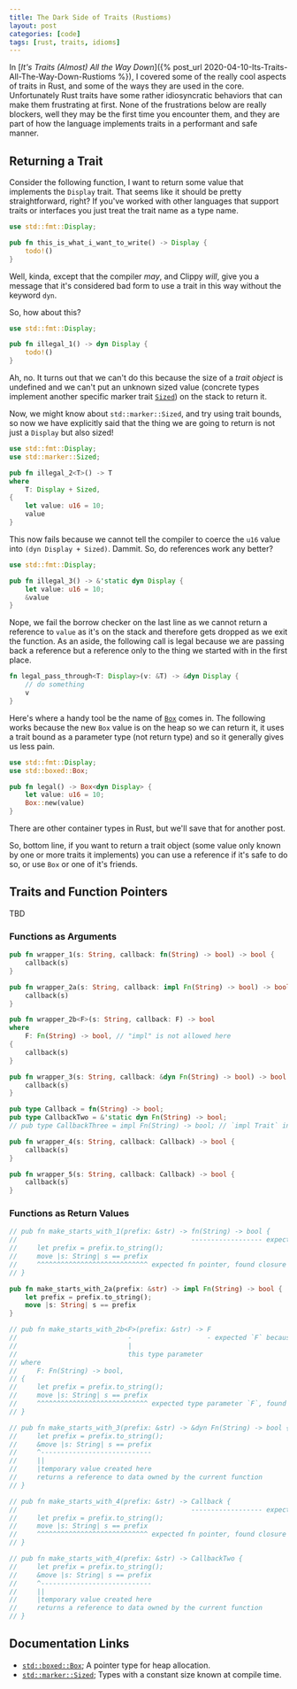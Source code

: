 ```yaml
---
title: The Dark Side of Traits (Rustioms)
layout: post
categories: [code]
tags: [rust, traits, idioms]
---
```


In [_It's Traits (Almost) All the Way Down_]({% post_url 2020-04-10-Its-Traits-All-The-Way-Down-Rustioms %}), I covered 
some of the really cool aspects of traits in Rust, and some of the ways they are used in the core. Unfortunately Rust 
traits have some rather idiosyncratic behaviors that can make them frustrating at first. None of the frustrations below
are really blockers, well they may be the first time you encounter them, and they are part of how the language implements
traits in a performant and safe manner. 

## Returning a Trait

Consider the following function, I want to return some value that implements the `Display` trait. That seems like it
should be pretty straightforward, right? If you've worked with other languages that support traits or interfaces you
just treat the trait name as a type name.

```rust
use std::fmt::Display;

pub fn this_is_what_i_want_to_write() -> Display {
    todo!()
}
```

Well, kinda, except that the compiler _may_, and Clippy _will_, give you a message that it's considered bad form to use a 
trait in this way without the keyword `dyn`.

So, how about this?

```rust
use std::fmt::Display;

pub fn illegal_1() -> dyn Display {
    todo!()
}
```

Ah, no. It turns out that we can't do this because the size of a _trait object_ is undefined and we can't put an unknown 
sized value (concrete types implement another specific marker trait [`Sized`](https://doc.rust-lang.org/std/marker/trait.Sized.html)) 
on the stack to return it.

Now, we might know about `std::marker::Sized`, and try using trait bounds, so now we have explicitly said that the 
thing we are going to return is not just a `Display` but also sized!

```rust
use std::fmt::Display;
use std::marker::Sized;

pub fn illegal_2<T>() -> T
where
    T: Display + Sized,
{
    let value: u16 = 10;
    value
}
```

This now fails because we cannot tell the compiler to coerce the `u16` value into `(dyn Display + Sized)`. Dammit. 
So, do references work any better?

```rust
use std::fmt::Display;

pub fn illegal_3() -> &'static dyn Display {
    let value: u16 = 10;
    &value
}
```

Nope, we fail the borrow checker on the last line as we cannot return a reference to `value` as it's on the stack and 
therefore gets dropped as we exit the function. As an aside, the following call is legal because we are passing back
a reference but a reference only to the thing we started with in the first place.

```rust
fn legal_pass_through<T: Display>(v: &T) -> &dyn Display {
    // do something
    v
}
```

Here's where a handy tool be the name of [`Box`](https://doc.rust-lang.org/std/boxed/struct.Box.html) comes in. The 
following works because the new `Box` value is on the heap so we can return it, it uses a trait bound as a parameter type 
(not return type) and so it generally gives us less pain.

```rust
use std::fmt::Display;
use std::boxed::Box;

pub fn legal() -> Box<dyn Display> {
    let value: u16 = 10;
    Box::new(value)
}
```

There are other container types in Rust, but we'll save that for another post.

So, bottom line, if you want to return a trait object (some value only known by one or more traits it implements) you 
can use a reference if it's safe to do so, or use `Box` or one of it's friends.


## Traits and Function Pointers

TBD

### Functions as Arguments

```rust
pub fn wrapper_1(s: String, callback: fn(String) -> bool) -> bool {
    callback(s)
}

pub fn wrapper_2a(s: String, callback: impl Fn(String) -> bool) -> bool {
    callback(s)
}

pub fn wrapper_2b<F>(s: String, callback: F) -> bool
where
    F: Fn(String) -> bool, // "impl" is not allowed here
{
    callback(s)
}

pub fn wrapper_3(s: String, callback: &dyn Fn(String) -> bool) -> bool {
    callback(s)
}

pub type Callback = fn(String) -> bool;
pub type CallbackTwo = &'static dyn Fn(String) -> bool;
// pub type CallbackThree = impl Fn(String) -> bool; // `impl Trait` in type aliases is unstable

pub fn wrapper_4(s: String, callback: Callback) -> bool {
    callback(s)
}

pub fn wrapper_5(s: String, callback: Callback) -> bool {
    callback(s)
}
```

### Functions as Return Values

```rust
// pub fn make_starts_with_1(prefix: &str) -> fn(String) -> bool {
//                                            ------------------ expected `fn(std::string::String) -> bool` because of return type
//     let prefix = prefix.to_string();
//     move |s: String| s == prefix
//     ^^^^^^^^^^^^^^^^^^^^^^^^^^^^ expected fn pointer, found closure
// }

pub fn make_starts_with_2a(prefix: &str) -> impl Fn(String) -> bool {
    let prefix = prefix.to_string();
    move |s: String| s == prefix
}

// pub fn make_starts_with_2b<F>(prefix: &str) -> F
//                            -                   - expected `F` because of return type
//                            |
//                            this type parameter
// where
//     F: Fn(String) -> bool,
// {
//     let prefix = prefix.to_string();
//     move |s: String| s == prefix
//     ^^^^^^^^^^^^^^^^^^^^^^^^^^^^ expected type parameter `F`, found closure
// }

// pub fn make_starts_with_3(prefix: &str) -> &dyn Fn(String) -> bool {
//     let prefix = prefix.to_string();
//     &move |s: String| s == prefix
//     ^----------------------------
//     ||
//     |temporary value created here
//     returns a reference to data owned by the current function
// }

// pub fn make_starts_with_4(prefix: &str) -> Callback {
//                                            ------------------ expected `fn(std::string::String) -> bool` because of return type
//     let prefix = prefix.to_string();
//     move |s: String| s == prefix
//     ^^^^^^^^^^^^^^^^^^^^^^^^^^^^ expected fn pointer, found closure
// }

// pub fn make_starts_with_4(prefix: &str) -> CallbackTwo {
//     let prefix = prefix.to_string();
//     &move |s: String| s == prefix
//     ^----------------------------
//     ||
//     |temporary value created here
//     returns a reference to data owned by the current function
// }
```

## Documentation Links

* [`std::boxed::Box`](https://doc.rust-lang.org/std/boxed/struct.Box.html); A pointer type for heap allocation.
* [`std::marker::Sized`](https://doc.rust-lang.org/std/marker/trait.Sized.html); Types with a constant size known at 
  compile time.